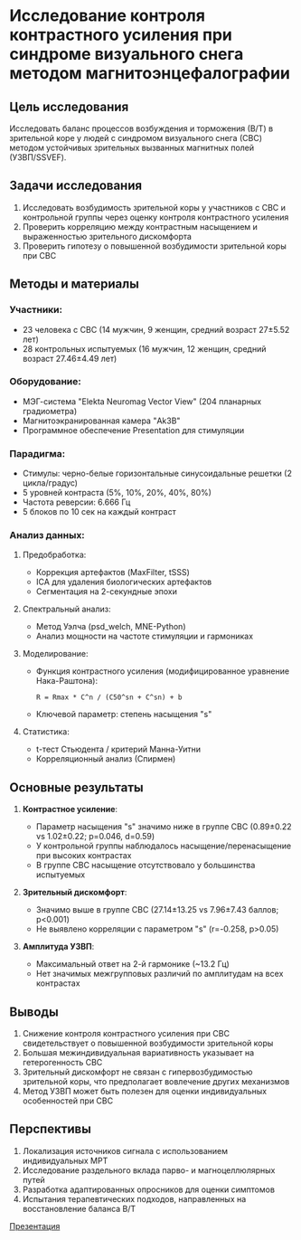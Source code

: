 # Исследование контроля контрастного усиления при синдроме визуального снега методом магнитоэнцефалографии

## Цель исследования
Исследовать баланс процессов возбуждения и торможения (В/Т) в зрительной коре у людей с синдромом визуального снега (СВС) методом устойчивых зрительных вызванных магнитных полей (УЗВП/SSVEF).

## Задачи исследования
1. Исследовать возбудимость зрительной коры у участников с СВС и контрольной группы через оценку контроля контрастного усиления
2. Проверить корреляцию между контрастным насыщением и выраженностью зрительного дискомфорта
3. Проверить гипотезу о повышенной возбудимости зрительной коры при СВС

## Методы и материалы
### Участники:
- 23 человека с СВС (14 мужчин, 9 женщин, средний возраст 27±5.52 лет)
- 28 контрольных испытуемых (16 мужчин, 12 женщин, средний возраст 27.46±4.49 лет)

### Оборудование:
- МЭГ-система "Elekta Neuromag Vector View" (204 планарных градиометра)
- Магнитоэкранированная камера "Ak3B"
- Программное обеспечение Presentation для стимуляции

### Парадигма:
- Стимулы: черно-белые горизонтальные синусоидальные решетки (2 цикла/градус)
- 5 уровней контраста (5%, 10%, 20%, 40%, 80%)
- Частота реверсии: 6.666 Гц
- 5 блоков по 10 сек на каждый контраст

### Анализ данных:
1. Предобработка:
   - Коррекция артефактов (MaxFilter, tSSS)
   - ICA для удаления биологических артефактов
   - Сегментация на 2-секундные эпохи

2. Спектральный анализ:
   - Метод Уэлча (psd_welch, MNE-Python)
   - Анализ мощности на частоте стимуляции и гармониках

3. Моделирование:
   - Функция контрастного усиления (модифицированное уравнение Нака-Раштона):
     ```
     R = Rmax * C^n / (C50^sn + C^sn) + b
     ```
   - Ключевой параметр: степень насыщения "s"

4. Статистика:
   - t-тест Стьюдента / критерий Манна-Уитни
   - Корреляционный анализ (Спирмен)

## Основные результаты
1. **Контрастное усиление**:
   - Параметр насыщения "s" значимо ниже в группе СВС (0.89±0.22 vs 1.02±0.22; p=0.046, d=0.59)
   - У контрольной группы наблюдалось насыщение/перенасыщение при высоких контрастах
   - В группе СВС насыщение отсутствовало у большинства испытуемых

2. **Зрительный дискомфорт**:
   - Значимо выше в группе СВС (27.14±13.25 vs 7.96±7.43 баллов; p<0.001)
   - Не выявлено корреляции с параметром "s" (r=-0.258, p>0.05)

3. **Амплитуда УЗВП**:
   - Максимальный ответ на 2-й гармонике (~13.2 Гц)
   - Нет значимых межгрупповых различий по амплитудам на всех контрастах

## Выводы
1. Снижение контроля контрастного усиления при СВС свидетельствует о повышенной возбудимости зрительной коры
2. Большая межиндивидуальная вариативность указывает на гетерогенность СВС
3. Зрительный дискомфорт не связан с гипервозбудимостью зрительной коры, что предполагает вовлечение других механизмов
4. Метод УЗВП может быть полезен для оценки индивидуальных особенностей при СВС

## Перспективы
1. Локализация источников сигнала с использованием индивидуальных МРТ
2. Исследование раздельного вклада парво- и магноцеллюлярных путей
3. Разработка адаптированных опросников для оценки симптомов
4. Испытания терапевтических подходов, направленных на восстановление баланса В/Т

[Презентация](https://github.com/naumovasofiya/MEG-Analysis-of-Neuroplasticity-in-VSS/blob/796c0b48c364a384ec33c5289841a1fd5b607580/Contrast_Gain_VSS/results/figures_and_presentation/conrast%20gain%20control%20in%20the%20VSS.pdf)
